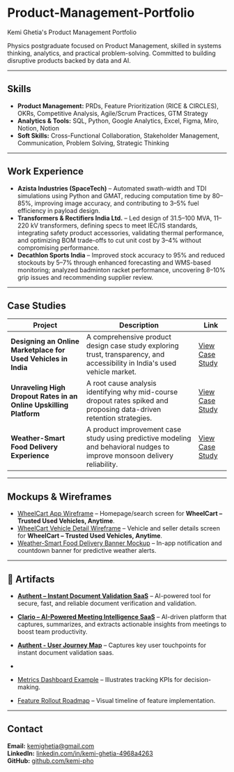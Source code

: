 # Product-Management-Portfolio
Kemi Ghetia's Product Management Portfolio


Physics postgraduate focused on Product Management, skilled in systems thinking, analytics, and practical problem-solving. Committed to building disruptive products backed by data and AI.

---

## Skills 
- **Product Management:** PRDs, Feature Prioritization (RICE & CIRCLES), OKRs, Competitive Analysis, Agile/Scrum Practices, GTM Strategy  
- **Analytics & Tools:** SQL, Python, Google Analytics, Excel, Figma, Miro, Notion, Notion  
- **Soft Skills:** Cross-Functional Collaboration, Stakeholder Management, Communication, Problem Solving, Strategic Thinking  

---

## Work Experience
- **Azista Industries (SpaceTech)** – Automated swath-width and TDI simulations using Python and GMAT, reducing computation time by 80–85%, improving image accuracy, and contributing to 3–5% fuel efficiency in payload design.
- **Transformers & Rectifiers India Ltd.** – Led design of 31.5–100 MVA, 11–220 kV transformers, defining specs to meet IEC/IS standards, integrating safety product accessories, validating thermal performance, and optimizing BOM trade-offs to cut unit cost by 3–4% without compromising performance. 
- **Decathlon Sports India** – Improved stock accuracy to 95% and reduced stockouts by 5–7% through enhanced forecasting and WMS-based monitoring; analyzed badminton racket performance, uncovering 8–10% grip issues and recommending supplier review.

---

## Case Studies

| Project | Description | Link |
|---------|-------------|------|
| **Designing an Online Marketplace for Used Vehicles in India** | A comprehensive product design case study exploring trust, transparency, and accessibility in India's used vehicle market. | [View Case Study](https://github.com/kemi-pho/product-management-portfolio/blob/main/Case-Studies/Designing-an-Online-Marketplace-for-Used-Vehicles-in-India.pdf) |
| **Unraveling High Dropout Rates in an Online Upskilling Platform** | A root cause analysis identifying why mid-course dropout rates spiked and proposing data-driven retention strategies. | [View Case Study](https://github.com/kemi-pho/product-management-portfolio/blob/main/Case-Studies/Unraveling-High-Dropout-Rates-in-an-Online-Upskilling-Platform.pdf) |
| **Weather-Smart Food Delivery Experience** | A product improvement case study using predictive modeling and behavioral nudges to improve monsoon delivery reliability. | [View Case Study](https://github.com/kemi-pho/product-management-portfolio/blob/main/Case-Studies/Weather-Smart-Food-Delivery-Experience.pdf) |

---

## Mockups & Wireframes
- [WheelCart App Wireframe](Mockups/wheelcart-homepage.png) – Homepage/search screen for **WheelCart – Trusted Used Vehicles, Anytime**.
- [WheelCart Vehicle Detail Wireframe](Mockups/wheelcart-vehicle-detail-page.png) – Vehicle and seller details screen for **WheelCart – Trusted Used Vehicles, Anytime**.
- [Weather-Smart Food Delivery Banner Mockup](Mockups/weather-smart-banner.png) – In-app notification and countdown banner for predictive weather alerts.

---

## 📑 Artifacts
- [**Authent – Instant Document Validation SaaS**](Artifacts/Authent-Instant-Document-Validation-SaaS-PRD.pdf) – AI-powered tool for secure, fast, and reliable document verification and validation.

- [**Clario – AI-Powered Meeting Intelligence SaaS**](Artifacts/Clario-AI-Powered-Meeting-Intelligence-SaaS-PRD.pdf) – AI-driven platform that captures, summarizes, and extracts actionable insights from meetings to boost team productivity.

- [**Authent - User Journey Map**](Artifacts/Authent-User-Journey-Map.pdf) – Captures key user touchpoints for instant document validation saas.

- 
- [Metrics Dashboard Example](Artifacts/metrics_dashboard.png) – Illustrates tracking KPIs for decision-making.  
- [Feature Rollout Roadmap](Artifacts/feature_rollout_roadmap.png) – Visual timeline of feature implementation.
---

## Contact
**Email:** [kemighetia@gmail.com](mailto:kemighetia@gmail.com)  
**LinkedIn:** [linkedin.com/in/kemi-ghetia-4968a4263](https://www.linkedin.com/in/kemi-ghetia-4968a4263)  
**GitHub:** [github.com/kemi-pho](https://github.com/kemi-pho)

